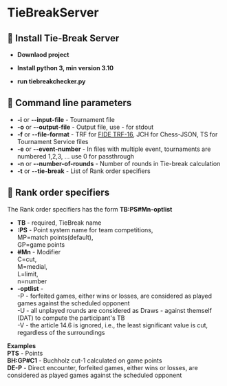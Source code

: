 # TieBreakServer
## 🚀 Install Tie-Break Server


- **Downlaod project**

- **Install python 3, min version 3.10**

- **run tiebreakchecker.py**

## 🦋 Command line parameters
- **-i** or **--input-file**  - Tournament file
- **-o** or **--output-file** - Output file, use *-* for stdout
- **-f** or **--file-format** - TRF for <A HREF="https://www.fide.com/FIDE/handbook/C04Annex2_TRF16.pdf">FIDE TRF-16</A>, JCH for Chess-JSON, TS for Tournament Service files
- **-e** or **--event-number** - In files with multiple event, tournaments are numbered 1,2,3, ... use 0 for passthrough
- **-n** or **--number-of-rounds** - Number of rounds in Tie-break calculation
- **-t** or **--tie-break** - List of Rank order specifiers

## 👷 Rank order specifiers
The Rank order specifiers has the form
**TB:PS#Mn-optlist**
- **TB** - required, TieBreak name
- **:PS** - Point system name for team competitions, <br>MP=match points(default), <br>GP=game points
- **#Mn** - Modifier<br>C=cut, <br>M=medial, <br>L=limit, <br>n=number
- **-optlist** -<br>
-P - forfeited games, either wins or losses, are considered as played games against the scheduled opponent <br>
-U - all unplayed rounds are considered as Draws - against themself (DAT) to compute the participant's TB<br>
-V - the article 14.6 is ignored, i.e., the least significant value is cut, regardless of the surroundings<br>

**Examples**<br>
**PTS**  - Points<br>
**BH:GP#C1** - Buchholz cut-1 calculated on game points <br>
**DE-P** - Direct encounter, forfeited games, either wins or losses, are considered as played games against the scheduled opponent <br>
